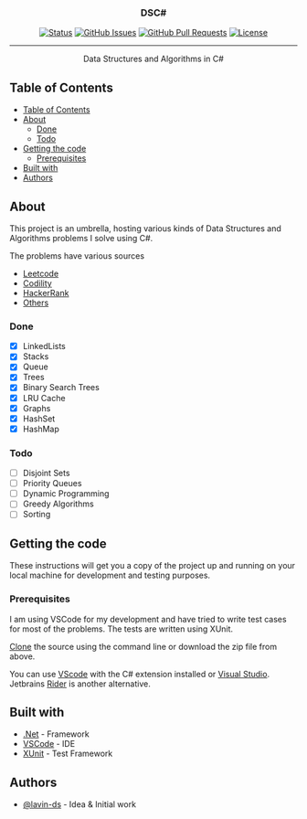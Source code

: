 <!-- <p align="center">
  <a href="" rel="noopener">
 <img width=200px height=200px src="https://i.imgur.com/6wj0hh6.jpg" alt="Project logo"></a>
</p> -->

<h3 align="center">DSC#</h3>

<div align="center">

[![Status](https://img.shields.io/badge/status-active-success.svg)](https://github.com/lavin-ds/DSCSharp)
[![GitHub Issues](https://img.shields.io/github/issues/lavin-ds/DSCSharp)](https://github.com/lavin-ds/DSCSharp/issues)
[![GitHub Pull Requests](https://img.shields.io/github/issues-pr/lavin-ds/DSCSharp)](https://github.com/lavin-ds/DSCSharp/pulls)
[![License](https://img.shields.io/github/license/lavin-ds/DSCSHarp)](/LICENSE)

</div>

---

<p align="center"> Data Structures and Algorithms in C#
    <br> 
</p>

## Table of Contents

- [Table of Contents](#📝-table-of-contents)
- [About](#about)
  - [Done](#done)
  - [Todo](#todo)
- [Getting the code](#getting-the-code)
  - [Prerequisites](#prerequisites)
- [Built with](#️built-with)
- [Authors](#️authors)

## About

This project is an umbrella, hosting various kinds of Data Structures and Algorithms problems I solve using C#.

The problems have various sources

- [Leetcode](Algorithms/LeetCode/)
- [Codility](Algorithms/Codility/)
- [HackerRank](Algorithms/HackerRank/)
- [Others](Algorithms/Algorithms/)
  
### Done

- [X] LinkedLists
- [X] Stacks
- [X] Queue
- [X] Trees
- [X] Binary Search Trees
- [X] LRU Cache
- [X] Graphs
- [X] HashSet
- [X] HashMap

### Todo

- [ ] Disjoint Sets
- [ ] Priority Queues
- [ ] Dynamic Programming
- [ ] Greedy Algorithms
- [ ] Sorting

## Getting the code

These instructions will get you a copy of the project up and running on your local machine for development and testing purposes.

### Prerequisites

I am using VSCode for my development and have tried to write test cases for most of the problems. The tests are written using XUnit.

[Clone](https://github.com/lavin-ds/DSCSharp.git) the source using the command line or download the zip file from above.

You can use [VScode](https://code.visualstudio.com/download) with the C# extension installed or [Visual Studio](https://visualstudio.microsoft.com/downloads/). Jetbrains [Rider](https://www.jetbrains.com/rider/download/#section=windows) is another alternative.

## Built with

- [.Net](https://dotnet.microsoft.com/learn/aspnet/what-is-aspnet-core) - Framework
- [VSCode](https://www.mongodb.com/) - IDE
- [XUnit](https://expressjs.com/) - Test Framework

## Authors

- [@lavin-ds](https://github.com/lavin-ds) - Idea & Initial work
